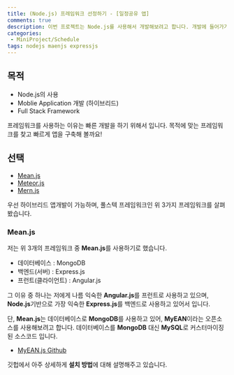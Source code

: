 ```yaml
---
title: (Node.js) 프레임워크 선정하기 - [일정공유 앱]
comments: true
description: 이번 프로젝트는 Node.js를 사용해서 개발해보려고 합니다. 개발에 들어가기에 앞서 프레임워크를 선정해보도록 하겠습니다!
categories:
 - MiniProject/Schedule
tags: nodejs maenjs expressjs 
---
```


## 목적

- Node.js의 사용
- Moblie Application 개발 (하이브리드)
- Full Stack Framework

프레임워크를 사용하는 이유는 빠른 개발을 하기 위해서 입니다. 목적에 맞는 프레임워크를 찾고 빠르게 앱을 구축해 볼까요!

## 선택

- [Mean.js](http://meanjs.org/)
- [Meteor.js](http://webframeworks.kr/getstarted/meteorjs/)
- [Mern.js](http://mern.io)

우선 하이브리드 앱개발이 가능하며, 풀스텍 프레임워크인 위 3가지 프레임워크를 살펴봤습니다.

### Mean.js

저는 위 3개의 프레임워크 중 **Mean.js**를 사용하기로 했습니다.

- 데이터베이스 : MongoDB
- 백엔드(서버) : Express.js
- 프런트(클라이언트) : Angular.js

그 이유 중 하나는 저에게 나름 익숙한 **Angular.js**를 프런트로 사용하고 있으며, **Node.js**기반으로 가장 익숙한 **Express.js**를 백엔드로 사용하고 있어서 입니다.

단, **Mean.js**는 데이터베이스로 **MongoDB**를 사용하고 있어, **MyEAN**이라는 오픈소스를 사용해보려고 합니다. 데이터베이스를 **MongoDB** 대신 **MySQL**로 커스터마이징 된 소스코드 입니다.

- [MyEAN.js Github](https://github.com/esatemre/meanjs-mysql)

깃헙에서 아주 상세하게 **설치 방법**에 대해 설명해주고 있습니다.